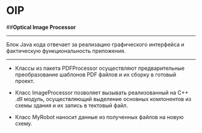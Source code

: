 # OIP

##**Optical Image Processor**
____


Блок Java кода отвечает за реализацию графического интерфейса и фактическую функциональность приложения.
____

- Классы из пакета PDFProcessor осуществляют предварительные преобразование шаблонов PDF файлов и их сборку в готовый проект.

- Класс ImageProcessor позволяет вызывать реализованный на C++ .dll модуль, осуществляющий выделение основных компонентов из схемы здания и их запись в тектовый файл.

- Класс MyRobot наносит данные из полученных файлов на новую схему.
